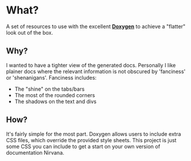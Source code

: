 # What?
A set of resources to use with the excellent **[Doxygen](http://www.doxygen.org/index.html)** to achieve a "flatter" look out of the box.

## Why?
I wanted to have a tighter view of the generated docs. Personally I like plainer docs where the relevant information is not obscured by 'fanciness' or 'shenanigans'. Fanciness includes:

  - The "shine" on the tabs/bars 
  - The most of the rounded corners
  - The shadows on the text and divs

## How?
It's fairly simple for the most part. Doxygen allows users to include extra CSS files, which override the provided style sheets. This project is just some CSS you can include to get a start on your own version of documentation Nirvana.
